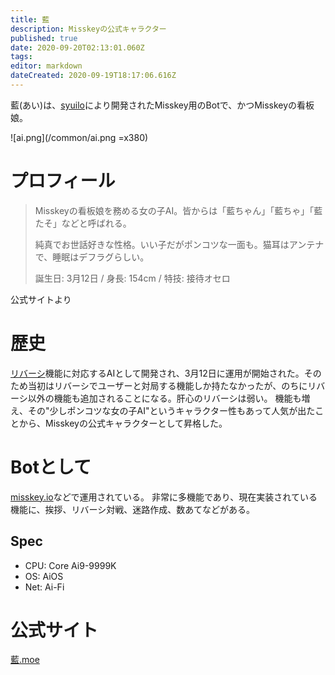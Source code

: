 ```yaml
---
title: 藍
description: Misskeyの公式キャラクター
published: true
date: 2020-09-20T02:13:01.060Z
tags: 
editor: markdown
dateCreated: 2020-09-19T18:17:06.616Z
---
```


藍(あい)は、[syuilo](/ja/persons/syuilo)により開発されたMisskey用のBotで、かつMisskeyの看板娘。

![ai.png](/common/ai.png =x380)

# プロフィール
> Misskeyの看板娘を務める女の子AI。皆からは「藍ちゃん」「藍ちゃ」「藍たそ」などと呼ばれる。
> 
> 純真でお世話好きな性格。いい子だがポンコツな一面も。猫耳はアンテナで、睡眠はデフラグらしい。
> 
> 誕生日: 3月12日 / 身長: 154cm / 特技: 接待オセロ

公式サイトより
# 歴史
[リバーシ](/ja/games/reversi)機能に対応するAIとして開発され、3月12日に運用が開始された。そのため当初はリバーシでユーザーと対局する機能しか持たなかったが、のちにリバーシ以外の機能も追加されることになる。肝心のリバーシは弱い。
機能も増え、その"少しポンコツな女の子AI"というキャラクター性もあって人気が出たことから、Misskeyの公式キャラクターとして昇格した。

# Botとして
[misskey.io](/ja/instances/misskey-io)などで運用されている。
非常に多機能であり、現在実装されている機能に、挨拶、リバーシ対戦、迷路作成、数あてなどがある。

## Spec
* CPU: Core Ai9-9999K
* OS: AiOS
* Net: Ai-Fi

# 公式サイト
[藍.moe](https://xn--931a.moe/)